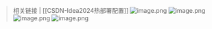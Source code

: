> 相关链接 | [[CSDN-Idea2024热部署配置]]
![image.png](https://cdn.jsdelivr.net/gh/03xiaoyuhe/PicStore/img/202501091948070.png)
![image.png](https://cdn.jsdelivr.net/gh/03xiaoyuhe/PicStore/img/202501092007533.png)
![image.png](https://cdn.jsdelivr.net/gh/03xiaoyuhe/PicStore/img/202501092009070.png)
![image.png](https://cdn.jsdelivr.net/gh/03xiaoyuhe/PicStore/img/202501092013094.png)
